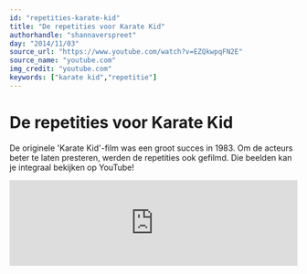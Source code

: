 ```yaml
---
id: "repetities-karate-kid"
title: "De repetities voor Karate Kid"
authorhandle: "shannaverspreet"
day: "2014/11/03"
source_url: "https://www.youtube.com/watch?v=EZQkwpqFN2E"
source_name: "youtube.com"
img_credit: "youtube.com"
keywords: ["karate kid","repetitie"]
---
```

# De repetities voor Karate Kid
De originele 'Karate Kid'-film was een groot succes in 1983. Om de acteurs beter te laten presteren, werden de repetities ook gefilmd. Die beelden kan je integraal bekijken op YouTube!

<iframe width="100%"  src="https://www.youtube.com/embed/EZQkwpqFN2E" frameborder="0" allowfullscreen></iframe>